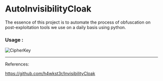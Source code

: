 # AutoInvisibilityCloak

The essence of this project is to automate the process of obfuscation on post-exploitation tools we use on a daily basis using python.

### Usage :
![CipherKey](https://gcdnb.pbrd.co/images/N90I0ayPDZzj.png?o=1)


---

References:

https://github.com/h4wkst3r/InvisibilityCloak
